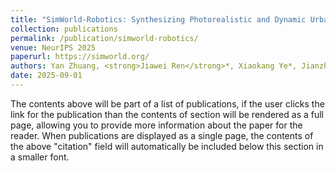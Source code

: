 ```yaml
---
title: "SimWorld-Robotics: Synthesizing Photorealistic and Dynamic Urban Environments for Multimodal Robot Navigation and Collaboration"
collection: publications
permalink: /publication/simworld-robotics/
venue: NeurIPS 2025
paperurl: https://simworld.org/
authors: Yan Zhuang, <strong>Jiawei Ren</strong>*, Xiaokang Ye*, Jianzhi Shen, Ruixuan Zhang, Tianai Yue, Muhammad Faayez, Xuhong He, Ziqiao Ma, Lianhui Qin†, Zhiting Hu†, Tianmin Shu†
date: 2025-09-01
---
```

The contents above will be part of a list of publications, if the user clicks the link for the publication than the contents of section will be rendered as a full page, allowing you to provide more information about the paper for the reader. When publications are displayed as a single page, the contents of the above "citation" field will automatically be included below this section in a smaller font.
